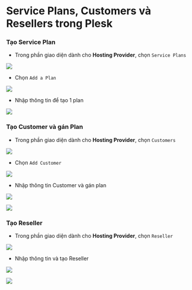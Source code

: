 # Service Plans, Customers và Resellers trong Plesk

### Tạo Service Plan

- Trong phần giao diện dành cho **Hosting Provider**, chọn ```Service Plans```

![](./images/pl_service_plan.png)

- Chọn ```Add a Plan```

![](./images/pl_add_a_plan.png)

- Nhập thông tin để tạo 1 plan

![](./images/pl_plan_in4.png)

### Tạo Customer và gán Plan

- Trong phần giao diện dành cho **Hosting Provider**, chọn ```Customers```

![](./images/pl_customers.png)

- Chọn ```Add Customer```

![](./images/pl_add_a_customer.png)

- Nhập thông tin Customer và gán plan

![](./images/pl_customer_in4_1.png)

![](./images/pl_customer_in4_2.png)

### Tạo Reseller

- Trong phần giao diện dành cho **Hosting Provider**, chọn ```Reseller```

![](./images/pl_reseller.png)

- Nhập thông tin và tạo Reseller

![](./images/pl_reseller_in4_1.png)

![](./images/pl_reseller_in4_2.png)